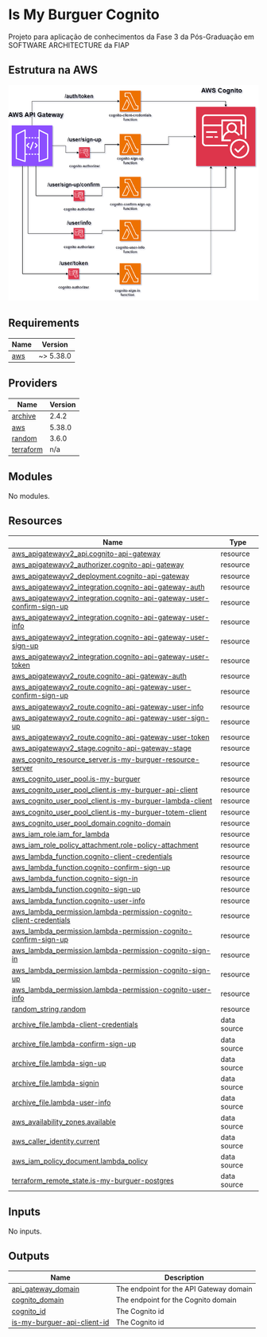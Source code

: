 # Is My Burguer Cognito

Projeto para aplicação de conhecimentos da Fase 3 da Pós-Graduação em SOFTWARE ARCHITECTURE da FIAP

## Estrutura na AWS

![alt text](/docs/is-my-burguer-cognito.png)

<!-- BEGIN_TF_DOCS -->
## Requirements

| Name | Version |
|------|---------|
| <a name="requirement_aws"></a> [aws](#requirement\_aws) | ~> 5.38.0 |

## Providers

| Name | Version |
|------|---------|
| <a name="provider_archive"></a> [archive](#provider\_archive) | 2.4.2 |
| <a name="provider_aws"></a> [aws](#provider\_aws) | 5.38.0 |
| <a name="provider_random"></a> [random](#provider\_random) | 3.6.0 |
| <a name="provider_terraform"></a> [terraform](#provider\_terraform) | n/a |

## Modules

No modules.

## Resources

| Name | Type |
|------|------|
| [aws_apigatewayv2_api.cognito-api-gateway](https://registry.terraform.io/providers/hashicorp/aws/latest/docs/resources/apigatewayv2_api) | resource |
| [aws_apigatewayv2_authorizer.cognito-api-gateway](https://registry.terraform.io/providers/hashicorp/aws/latest/docs/resources/apigatewayv2_authorizer) | resource |
| [aws_apigatewayv2_deployment.cognito-api-gateway](https://registry.terraform.io/providers/hashicorp/aws/latest/docs/resources/apigatewayv2_deployment) | resource |
| [aws_apigatewayv2_integration.cognito-api-gateway-auth](https://registry.terraform.io/providers/hashicorp/aws/latest/docs/resources/apigatewayv2_integration) | resource |
| [aws_apigatewayv2_integration.cognito-api-gateway-user-confirm-sign-up](https://registry.terraform.io/providers/hashicorp/aws/latest/docs/resources/apigatewayv2_integration) | resource |
| [aws_apigatewayv2_integration.cognito-api-gateway-user-info](https://registry.terraform.io/providers/hashicorp/aws/latest/docs/resources/apigatewayv2_integration) | resource |
| [aws_apigatewayv2_integration.cognito-api-gateway-user-sign-up](https://registry.terraform.io/providers/hashicorp/aws/latest/docs/resources/apigatewayv2_integration) | resource |
| [aws_apigatewayv2_integration.cognito-api-gateway-user-token](https://registry.terraform.io/providers/hashicorp/aws/latest/docs/resources/apigatewayv2_integration) | resource |
| [aws_apigatewayv2_route.cognito-api-gateway-auth](https://registry.terraform.io/providers/hashicorp/aws/latest/docs/resources/apigatewayv2_route) | resource |
| [aws_apigatewayv2_route.cognito-api-gateway-user-confirm-sign-up](https://registry.terraform.io/providers/hashicorp/aws/latest/docs/resources/apigatewayv2_route) | resource |
| [aws_apigatewayv2_route.cognito-api-gateway-user-info](https://registry.terraform.io/providers/hashicorp/aws/latest/docs/resources/apigatewayv2_route) | resource |
| [aws_apigatewayv2_route.cognito-api-gateway-user-sign-up](https://registry.terraform.io/providers/hashicorp/aws/latest/docs/resources/apigatewayv2_route) | resource |
| [aws_apigatewayv2_route.cognito-api-gateway-user-token](https://registry.terraform.io/providers/hashicorp/aws/latest/docs/resources/apigatewayv2_route) | resource |
| [aws_apigatewayv2_stage.cognito-api-gateway-stage](https://registry.terraform.io/providers/hashicorp/aws/latest/docs/resources/apigatewayv2_stage) | resource |
| [aws_cognito_resource_server.is-my-burguer-resource-server](https://registry.terraform.io/providers/hashicorp/aws/latest/docs/resources/cognito_resource_server) | resource |
| [aws_cognito_user_pool.is-my-burguer](https://registry.terraform.io/providers/hashicorp/aws/latest/docs/resources/cognito_user_pool) | resource |
| [aws_cognito_user_pool_client.is-my-burguer-api-client](https://registry.terraform.io/providers/hashicorp/aws/latest/docs/resources/cognito_user_pool_client) | resource |
| [aws_cognito_user_pool_client.is-my-burguer-lambda-client](https://registry.terraform.io/providers/hashicorp/aws/latest/docs/resources/cognito_user_pool_client) | resource |
| [aws_cognito_user_pool_client.is-my-burguer-totem-client](https://registry.terraform.io/providers/hashicorp/aws/latest/docs/resources/cognito_user_pool_client) | resource |
| [aws_cognito_user_pool_domain.cognito-domain](https://registry.terraform.io/providers/hashicorp/aws/latest/docs/resources/cognito_user_pool_domain) | resource |
| [aws_iam_role.iam_for_lambda](https://registry.terraform.io/providers/hashicorp/aws/latest/docs/resources/iam_role) | resource |
| [aws_iam_role_policy_attachment.role-policy-attachment](https://registry.terraform.io/providers/hashicorp/aws/latest/docs/resources/iam_role_policy_attachment) | resource |
| [aws_lambda_function.cognito-client-credentials](https://registry.terraform.io/providers/hashicorp/aws/latest/docs/resources/lambda_function) | resource |
| [aws_lambda_function.cognito-confirm-sign-up](https://registry.terraform.io/providers/hashicorp/aws/latest/docs/resources/lambda_function) | resource |
| [aws_lambda_function.cognito-sign-in](https://registry.terraform.io/providers/hashicorp/aws/latest/docs/resources/lambda_function) | resource |
| [aws_lambda_function.cognito-sign-up](https://registry.terraform.io/providers/hashicorp/aws/latest/docs/resources/lambda_function) | resource |
| [aws_lambda_function.cognito-user-info](https://registry.terraform.io/providers/hashicorp/aws/latest/docs/resources/lambda_function) | resource |
| [aws_lambda_permission.lambda-permission-cognito-client-credentials](https://registry.terraform.io/providers/hashicorp/aws/latest/docs/resources/lambda_permission) | resource |
| [aws_lambda_permission.lambda-permission-cognito-confirm-sign-up](https://registry.terraform.io/providers/hashicorp/aws/latest/docs/resources/lambda_permission) | resource |
| [aws_lambda_permission.lambda-permission-cognito-sign-in](https://registry.terraform.io/providers/hashicorp/aws/latest/docs/resources/lambda_permission) | resource |
| [aws_lambda_permission.lambda-permission-cognito-sign-up](https://registry.terraform.io/providers/hashicorp/aws/latest/docs/resources/lambda_permission) | resource |
| [aws_lambda_permission.lambda-permission-cognito-user-info](https://registry.terraform.io/providers/hashicorp/aws/latest/docs/resources/lambda_permission) | resource |
| [random_string.random](https://registry.terraform.io/providers/hashicorp/random/latest/docs/resources/string) | resource |
| [archive_file.lambda-client-credentials](https://registry.terraform.io/providers/hashicorp/archive/latest/docs/data-sources/file) | data source |
| [archive_file.lambda-confirm-sign-up](https://registry.terraform.io/providers/hashicorp/archive/latest/docs/data-sources/file) | data source |
| [archive_file.lambda-sign-up](https://registry.terraform.io/providers/hashicorp/archive/latest/docs/data-sources/file) | data source |
| [archive_file.lambda-signin](https://registry.terraform.io/providers/hashicorp/archive/latest/docs/data-sources/file) | data source |
| [archive_file.lambda-user-info](https://registry.terraform.io/providers/hashicorp/archive/latest/docs/data-sources/file) | data source |
| [aws_availability_zones.available](https://registry.terraform.io/providers/hashicorp/aws/latest/docs/data-sources/availability_zones) | data source |
| [aws_caller_identity.current](https://registry.terraform.io/providers/hashicorp/aws/latest/docs/data-sources/caller_identity) | data source |
| [aws_iam_policy_document.lambda_policy](https://registry.terraform.io/providers/hashicorp/aws/latest/docs/data-sources/iam_policy_document) | data source |
| [terraform_remote_state.is-my-burguer-postgres](https://registry.terraform.io/providers/hashicorp/terraform/latest/docs/data-sources/remote_state) | data source |

## Inputs

No inputs.

## Outputs

| Name | Description |
|------|-------------|
| <a name="output_api_gateway_domain"></a> [api\_gateway\_domain](#output\_api\_gateway\_domain) | The endpoint for the API Gateway domain |
| <a name="output_cognito_domain"></a> [cognito\_domain](#output\_cognito\_domain) | The endpoint for the Cognito domain |
| <a name="output_cognito_id"></a> [cognito\_id](#output\_cognito\_id) | The Cognito id |
| <a name="output_is-my-burguer-api-client-id"></a> [is-my-burguer-api-client-id](#output\_is-my-burguer-api-client-id) | The Cognito id |
<!-- END_TF_DOCS -->

